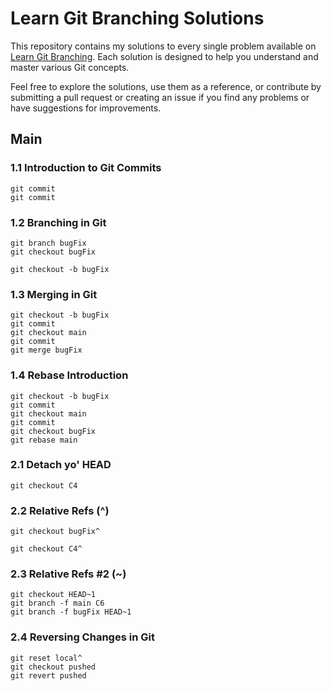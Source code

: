 # Learn Git Branching Solutions

This repository contains my solutions to every single problem available on 
[Learn Git Branching](https://learngitbranching.js.org/). Each solution is designed to help you understand and master
various Git concepts.

Feel free to explore the solutions, use them as a reference, or contribute by submitting a pull request or creating
an issue if you find any problems or have suggestions for improvements.
## Main

### 1.1 Introduction to Git Commits
```
git commit
git commit
```

### 1.2 Branching in Git
```
git branch bugFix
git checkout bugFix
```
```
git checkout -b bugFix
```

### 1.3 Merging in Git
```
git checkout -b bugFix
git commit
git checkout main
git commit
git merge bugFix
```

### 1.4 Rebase Introduction
```
git checkout -b bugFix
git commit
git checkout main
git commit
git checkout bugFix
git rebase main
```

### 2.1 Detach yo' HEAD
```
git checkout C4
```

### 2.2 Relative Refs (^)
```
git checkout bugFix^
```
```
git checkout C4^
```

### 2.3 Relative Refs #2 (~)
```
git checkout HEAD~1
git branch -f main C6
git branch -f bugFix HEAD~1
```

### 2.4 Reversing Changes in Git
```
git reset local^
git checkout pushed
git revert pushed
```